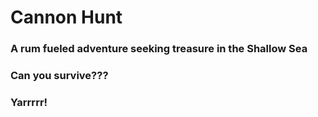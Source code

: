 <h1>Cannon Hunt</h1>
<h3>A rum fueled adventure seeking treasure in the Shallow Sea</h3>
<h3>Can you survive???</h3>
<h3>Yarrrrr!</h3>
